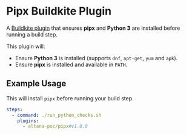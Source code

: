 # Pipx Buildkite Plugin

A [Buildkite plugin](https://buildkite.com/docs/agent/v3/plugins) that ensures **pipx** and **Python 3** are installed before running a build step.

This plugin will:
- Ensure **Python 3** is installed (supports `dnf`, `apt-get`, `yum` and `apk`).
- Ensure **pipx** is installed and available in `PATH`.

## Example Usage

This will install `pipx` before running your build step.

```yml
steps:
  - command: ./run_python_checks.sh
    plugins:
      - altana-poc/pipx#v1.0.0
